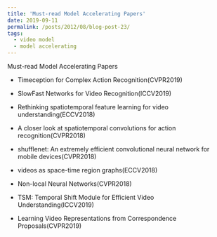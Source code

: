 ```yaml
---
title: 'Must-read Model Accelerating Papers'
date: 2019-09-11
permalink: /posts/2012/08/blog-post-23/
tags:
  - video model
  - model accelerating
---
```


Must-read Model Accelerating Papers

+ Timeception for Complex Action Recognition(CVPR2019)

+ SlowFast Networks for Video Recognition(ICCV2019)

+ Rethinking spatiotemporal feature learning for video understanding(ECCV2018)

+ A closer look at spatiotemporal convolutions for action recognition(CVPR2018)

+ shufflenet: An extremely efficient convolutional neural network for mobile devices(CVPR2018)

+ videos as space-time region graphs(ECCV2018)

+ Non-local Neural Networks(CVPR2018)

+ TSM: Temporal Shift Module for Efficient Video Understanding(ICCV2019)

+ Learning Video Representations from Correspondence Proposals(CVPR2019)
